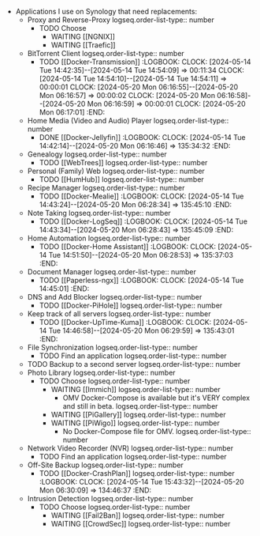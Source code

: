 - Applications I use on Synology that need replacements:
	- Proxy and Reverse-Proxy
	  logseq.order-list-type:: number
		- TODO Choose
			- WAITING [[NGNIX]]
			- WAITING [[Traefic]]
	- BitTorrent Client
	  logseq.order-list-type:: number
		- TODO [[Docker-Transmission]]
		  :LOGBOOK:
		  CLOCK: [2024-05-14 Tue 14:42:35]--[2024-05-14 Tue 14:54:09] =>  00:11:34
		  CLOCK: [2024-05-14 Tue 14:54:10]--[2024-05-14 Tue 14:54:11] =>  00:00:01
		  CLOCK: [2024-05-20 Mon 06:16:55]--[2024-05-20 Mon 06:16:57] =>  00:00:02
		  CLOCK: [2024-05-20 Mon 06:16:58]--[2024-05-20 Mon 06:16:59] =>  00:00:01
		  CLOCK: [2024-05-20 Mon 06:17:01]
		  :END:
	- Home Media (Video and Audio) Player
	  logseq.order-list-type:: number
		- DONE [[Docker-Jellyfin]]
		  :LOGBOOK:
		  CLOCK: [2024-05-14 Tue 14:42:14]--[2024-05-20 Mon 06:16:46] =>  135:34:32
		  :END:
	- Genealogy
	  logseq.order-list-type:: number
		- TODO [[WebTrees]]
		  logseq.order-list-type:: number
	- Personal (Family) Web 
	  logseq.order-list-type:: number
		- TODO [[HumHub]]
		  logseq.order-list-type:: number
	- Recipe Manager
	  logseq.order-list-type:: number
		- TODO [[Docker-Mealie]]
		  :LOGBOOK:
		  CLOCK: [2024-05-14 Tue 14:43:24]--[2024-05-20 Mon 06:28:34] =>  135:45:10
		  :END:
	- Note Taking
	  logseq.order-list-type:: number
		- TODO [[Docker-LogSeq]]
		  :LOGBOOK:
		  CLOCK: [2024-05-14 Tue 14:43:34]--[2024-05-20 Mon 06:28:43] =>  135:45:09
		  :END:
	- Home Automation
	  logseq.order-list-type:: number
		- TODO [[Docker-Home Assistant]]
		  :LOGBOOK:
		  CLOCK: [2024-05-14 Tue 14:51:50]--[2024-05-20 Mon 06:28:53] =>  135:37:03
		  :END:
	- Document Manager
	  logseq.order-list-type:: number
		- TODO [[Paperless-ngx]]
		  :LOGBOOK:
		  CLOCK: [2024-05-14 Tue 14:45:01]
		  :END:
	- DNS and Add Blocker
	  logseq.order-list-type:: number
		- TODO [[Docker-PiHole]]
		  logseq.order-list-type:: number
	- Keep track of all servers
	  logseq.order-list-type:: number
		- TODO [[Docker-UpTime-Kuma]]
		  :LOGBOOK:
		  CLOCK: [2024-05-14 Tue 14:46:58]--[2024-05-20 Mon 06:29:59] =>  135:43:01
		  :END:
	- File Synchronization
	  logseq.order-list-type:: number
		- TODO Find an application
		  logseq.order-list-type:: number
	- TODO Backup to a second server
	  logseq.order-list-type:: number
	- Photo Library
	  logseq.order-list-type:: number
		- TODO Choose
		  logseq.order-list-type:: number
			- WAITING [[Immich]]
			  logseq.order-list-type:: number
				- OMV Docker-Compose is available but it's VERY complex and still in beta.
				  logseq.order-list-type:: number
			- WAITING [[PiGallery]]
			  logseq.order-list-type:: number
			- WAITING [[PiWigo]]
			  logseq.order-list-type:: number
				- No Docker-Compose file for OMV.
				  logseq.order-list-type:: number
	- Network Video Recorder (NVR)
	  logseq.order-list-type:: number
		- TODO Find an application
		  logseq.order-list-type:: number
	- Off-Site Backup
	  logseq.order-list-type:: number
		- TODO [[Docker-CrashPlan]]
		  logseq.order-list-type:: number
		  :LOGBOOK:
		  CLOCK: [2024-05-14 Tue 15:43:32]--[2024-05-20 Mon 06:30:09] =>  134:46:37
		  :END:
	- Intrusion Detection
	  logseq.order-list-type:: number
		- TODO Choose
		  logseq.order-list-type:: number
			- WAITING [[Fail2Ban]]
			  logseq.order-list-type:: number
			- WAITING [[CrowdSec]]
			  logseq.order-list-type:: number